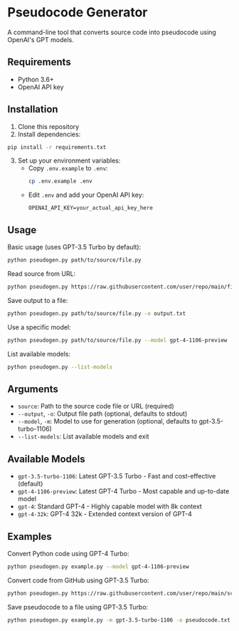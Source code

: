 # Pseudocode Generator

A command-line tool that converts source code into pseudocode using OpenAI's GPT models.

## Requirements
- Python 3.6+
- OpenAI API key

## Installation

1. Clone this repository
2. Install dependencies:
```bash
pip install -r requirements.txt
```
3. Set up your environment variables:
   - Copy `.env.example` to `.env`:
     ```bash
     cp .env.example .env
     ```
   - Edit `.env` and add your OpenAI API key:
     ```
     OPENAI_API_KEY=your_actual_api_key_here
     ```

## Usage

Basic usage (uses GPT-3.5 Turbo by default):
```bash
python pseudogen.py path/to/source/file.py
```

Read source from URL:
```bash
python pseudogen.py https://raw.githubusercontent.com/user/repo/main/file.py
```

Save output to a file:
```bash
python pseudogen.py path/to/source/file.py -o output.txt
```

Use a specific model:
```bash
python pseudogen.py path/to/source/file.py --model gpt-4-1106-preview
```

List available models:
```bash
python pseudogen.py --list-models
```

## Arguments
- `source`: Path to the source code file or URL (required)
- `--output`, `-o`: Output file path (optional, defaults to stdout)
- `--model`, `-m`: Model to use for generation (optional, defaults to gpt-3.5-turbo-1106)
- `--list-models`: List available models and exit

## Available Models
- `gpt-3.5-turbo-1106`: Latest GPT-3.5 Turbo - Fast and cost-effective (default)
- `gpt-4-1106-preview`: Latest GPT-4 Turbo - Most capable and up-to-date model
- `gpt-4`: Standard GPT-4 - Highly capable model with 8k context
- `gpt-4-32k`: GPT-4 32k - Extended context version of GPT-4

## Examples

Convert Python code using GPT-4 Turbo:
```bash
python pseudogen.py example.py --model gpt-4-1106-preview
```

Convert code from GitHub using GPT-3.5 Turbo:
```bash
python pseudogen.py https://raw.githubusercontent.com/user/repo/main/script.py -m gpt-3.5-turbo-1106
```

Save pseudocode to a file using GPT-3.5 Turbo:
```bash
python pseudogen.py example.py -m gpt-3.5-turbo-1106 -o pseudocode.txt
```